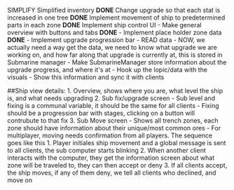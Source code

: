 SIMPLIFY
Simplified inventory **DONE**
Change upgrade so that each stat is increased in one tree **DONE**
Implement movement of ship to predetermined parts in each zone **DONE**
Implement ship control UI
	- Make general overview with buttons and tabs **DONE**
	- Implement place holder zone data  **DONE**
	- Implement upgrade progression bar 
		- READ data
		- NOW, we actually need a way get the data, we need to know what upgrade we are working on, and how far along that upgrade is currently at,  this is stored in Submarine manager
	- Make SubmarineManager store information about the upgrade progress, and where it's at
		- Hook up the lopic/data with the visuals 
	- Show this information and sync it with clients

##Ship view details:
	1. Overview, shows where you are, what level the ship is, and what needs upgrading
	2. Sub fix/upgrade screen
		- Sub level and fixing is a communal variable, it should be the same for all clients
		- Fixing should be a progression bar with stages, clicking on a button will contrubute to that fix
	3. Sub Move screen
		- Shows all trench zones, each zone should have information about their unique/most common ores
		- For multiplayer, moving needs confirmation from all players. The sequence goes like this
		1. Player initiales ship movement and a global message is sent to all clients, the sub computer starts blinking
		2. When another client interacts with the computer, they get the information screen about what zone will be traveled to, they can then accept or deny
		3. If all clients accept, the ship moves, if any of them deny, we tell all clients who declined, and move on